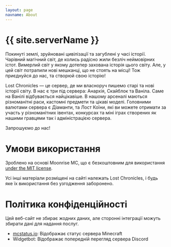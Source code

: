 ```yaml
---
layout: page
navname: About
---
```


# {{ site.serverName }}

Покинуті землі, зруйновані цивілізації та загублені у часі історії. Чарівний магічний світ, де колись радісно жили безліч неймовірних істот. Вимерлий світ у якому дотепер захована історія цього світу. Але, у цей світ потрапили нові мешканці, що не стоять на місці! Тож приєднуйся до нас, та створюй свою історію!

Lost Chronicles — це сервер, де ми власноруч пишемо старі та нові історії світу. В нас є три під сервера: Анархія, Скайблок та Ваніла. Саме на Ванілі відбувається найцікавіше. В нашому арсеналі маються різноманітні раси, кастомні предмети та цікаві моделі. Головними валютами сервера є Діаманти, та Лост Коїни, які ви можете отримати за участь у різноманітних івентах, конкурсах та міні іграх створених як нашими гравцями так і адміністрацією сервера. 

Запрошуємо до нас!



# Умови використання

Зроблено на основі Moonrise MC, що є безкоштовним для використання [under the MIT license](https://github.com/coffeebank/moonrise).

Усі інші матеріали розміщені на сайті належать Lost Chronicles, і будь яке їх використання без узгодження заборонено.


# Політика конфіденційності

Цей веб-сайт не збирає жодних даних, але сторонні інтеграції можуть збирати дані для надання послуг.

- [mcstatus.io](https://mcstatus.io/): Відображає статус сервера Minecraft
- Widgetbot: Відображає попередній перегляд сервера Discord
